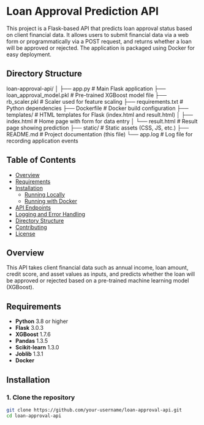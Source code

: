 # Loan Approval Prediction API

This project is a Flask-based API that predicts loan approval status based on client financial data. It allows users to submit financial data via a web form or programmatically via a POST request, and returns whether a loan will be approved or rejected. The application is packaged using Docker for easy deployment.

## Directory Structure
loan-approval-api/
│
├── app.py               # Main Flask application
├── loan_approval_model.pkl  # Pre-trained XGBoost model file
├── rb_scaler.pkl        # Scaler used for feature scaling
├── requirements.txt     # Python dependencies
├── Dockerfile           # Docker build configuration
├── templates/           # HTML templates for Flask (index.html and result.html)
│   ├── index.html       # Home page with form for data entry
│   └── result.html      # Result page showing prediction
├── static/              # Static assets (CSS, JS, etc.)
├── README.md            # Project documentation (this file)
└── app.log              # Log file for recording application events





## Table of Contents
- [Overview](#overview)
- [Requirements](#requirements)
- [Installation](#installation)
  - [Running Locally](#running-locally)
  - [Running with Docker](#running-with-docker)
- [API Endpoints](#api-endpoints)
- [Logging and Error Handling](#logging-and-error-handling)
- [Directory Structure](#directory-structure)
- [Contributing](#contributing)
- [License](#license)

## Overview
This API takes client financial data such as annual income, loan amount, credit score, and asset values as inputs, and predicts whether the loan will be approved or rejected based on a pre-trained machine learning model (XGBoost).

## Requirements
- **Python** 3.8 or higher
- **Flask** 3.0.3
- **XGBoost** 1.7.6
- **Pandas** 1.3.5
- **Scikit-learn** 1.3.0
- **Joblib** 1.3.1
- **Docker**

## Installation

### 1. Clone the repository
```bash
git clone https://github.com/your-username/loan-approval-api.git
cd loan-approval-api



